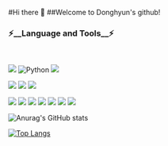 #Hi there 👋
##Welcome to Donghyun's github!

<!--
**Canihelpme/Canihelpme** is a ✨ _special_ ✨ repository because its `README.md` (this file) appears on your GitHub profile.

Here are some ideas to get you started:

- 🔭 I’m currently working on ...
- 🌱 I’m currently learning ...
- 👯 I’m looking to collaborate on ...
- 🤔 I’m looking for help with ...
- 💬 Ask me about ...
- 📫 How to reach me: ...
- 😄 Pronouns: ...
- ⚡ Fun fact: ...
-->
<a href="버튼을 눌렀을 때 이동할 링크" target="_blank"></a>
<h3> ⚡__Language and Tools__⚡ </h3>

<br>

<p>
  <img src="https://img.shields.io/badge/Java-007396?style=for-the-badge&logo=java&logoColor=white" />
  <img alt="Python" src ="https://img.shields.io/badge/Python-3776AB.svg?&style=for-the-badge&logo=Python&logoColor=white"/>
  <img src="https://img.shields.io/badge/C-A8B9CC.svg?&style=for-the-badge&logo=c%2B%2B&ogoColor=white"/>
</p>
<p>
  <img src="https://img.shields.io/badge/git%20-%23F05033.svg?&style=for-the-badge&logo=git&logoColor=white"/>
  <img src="https://img.shields.io/badge/github%20-%23121011.svg?&style=for-the-badge&logo=github&logoColor=white"/>
  <img src="https://img.shields.io/badge/GitKraken-330F63?style=for-the-badge&logo=gitkraken&logoColor=white" />
</p>
<p>
  <img src="https://img.shields.io/badge/Intellij IDEA-000000.svg?&style=for-the-badge&logo=IntelliJ IDEA&logoColor=white"/>
  <img src="https://img.shields.io/badge/PyCharm-000000.svg?&style=for-the-badge&logo=PyCharm&logoColor=white"/>
  <img src="https://img.shields.io/badge/Spring-6DB33F.svg?&style=for-the-badge&logo=Spring&logoColor=white"/>
  <img src="https://img.shields.io/badge/Spring Boot-6DB33F.svg?&style=for-the-badge&logo=Spring Boot&logoColor=white"/>
  <img src="https://img.shields.io/badge/django-092E20.svg?&style=for-the-badge&logo=django&logoColor=white"/>
  <img src="https://img.shields.io/badge/Firebase%20-%236DB33F.svg?&style=for-the-badge&logo=firebase&logoColor=white"/>
  <img src="https://img.shields.io/badge/Flutter-02569B.svg?&style=for-the-badge&logo=amazon-aws&logoColor=white"/>
</p>

![Anurag's GitHub stats](https://github-readme-stats.vercel.app/api?username=Canihelpme&show_icons=true&theme=radical)

[![Top Langs](https://github-readme-stats.vercel.app/api/top-langs/?username=Canihelpme)](https://github.com/anuraghazra/github-readme-stats)

